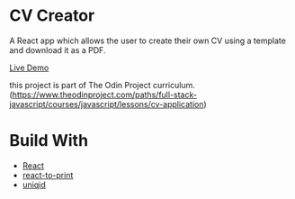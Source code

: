 # CV Creator

A React app which allows the user to create their own CV using a template and download it as a PDF.

[Live Demo](https://cynto.github.io/cv-project)

this project is part of The Odin Project curriculum.
(https://www.theodinproject.com/paths/full-stack-javascript/courses/javascript/lessons/cv-application)

# Build With

* [React](https://reactjs.org/)
* [react-to-print](https://www.npmjs.com/package/react-to-print)
* [uniqid](https://www.npmjs.com/package/uniqid)

